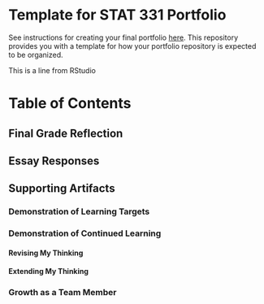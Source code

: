 # Template for STAT 331 Portfolio

See instructions for creating your final portfolio [here](https://docs.google.com/document/d/11iHZbvXWEjcpJpBQ_O5wpYlVkPfmcyQFgBFqKMlVjg4/edit?usp=sharing). This repository provides you with a template for how your portfolio repository is expected to be organized. 

This is a line from RStudio 

# Table of Contents 

## Final Grade Reflection

## Essay Responses

## Supporting Artifacts 

### Demonstration of Learning Targets

### Demonstration of Continued Learning

#### Revising My Thinking

#### Extending My Thinking

### Growth as a Team Member
